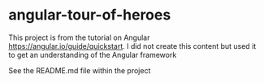 # angular-tour-of-heroes
This project is from the tutorial on Angular https://angular.io/guide/quickstart.  I did not create this content but used it to get an understanding of the Angular framework

See the README.md file within the project 
